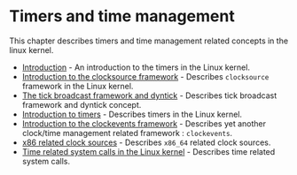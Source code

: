 # Timers and time management

This chapter describes timers and time management related concepts in the linux kernel.

* [Introduction](linux-timers-1.md) - An introduction to the timers in the Linux kernel.
* [Introduction to the clocksource framework](linux-timers-2.md) - Describes `clocksource` framework in the Linux kernel.
* [The tick broadcast framework and dyntick](linux-timers-3.md) - Describes tick broadcast framework and dyntick concept.
* [Introduction to timers](linux-timers-4.md) - Describes timers in the Linux kernel.
* [Introduction to the clockevents framework](linux-timers-5.md) - Describes yet another clock/time management related framework : `clockevents`.
* [x86 related clock sources](linux-timers-6.md) - Describes `x86_64` related clock sources.
* [Time related system calls in the Linux kernel](linux-timers-7.md) - Describes time related system calls.
